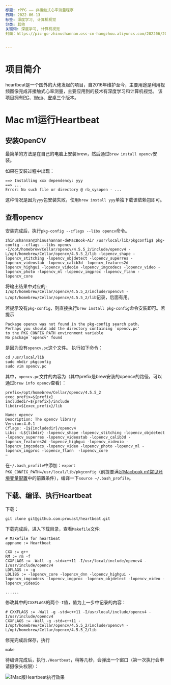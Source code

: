 ```yaml
---
标题: rPPG —— 非接触式心率测量程序
日期: 2022-06-13
标签: 深度学习, 计算机视觉
分类: 其他
关键词: 深度学习, 计算机视觉
封面：https://pic-go-zhinushannan.oss-cn-hangzhou.aliyuncs.com/202206/202206251428938.png


---
```




# 项目简介

heartbeat是一个国外的大佬发起的项目，自2016年维护至今，主要用途是利用视频图像完成非接触式心率测量，主要应用到的技术有深度学习和计算机视觉。
该项目拥有[PC](https://github.com/prouast/heartbeat)、[Web](https://github.com/prouast/heartbeat-js)、[安卓](https://github.com/prouast/heartbeat-android)三个版本。


# Mac m1运行Heartbeat

## 安装OpenCV

最简单的方法是在自己的电脑上安装brew，然后通过`brew install opencv`安装。

如果在安装过程中出现：
```shell
==> Installing xxx dependency: yyy
==> ...
Error: No such file or directory @ rb_sysopen - ...
```
这种情况是因为`yyy`包安装失败，使用`brew install yyy`单独下载该依赖包即可。

## 查看opencv

安装完成后，执行`pkg-config --cflags --libs opencv`命令。
```shell
zhinushannan@zhinushannan-deMacBook-Air /usr/local/lib/pkgconfig$ pkg-config --cflags --libs opencv                                
-I/opt/homebrew/Cellar/opencv/4.5.5_2/include/opencv4 -L/opt/homebrew/Cellar/opencv/4.5.5_2/lib -lopencv_shape -lopencv_stitching -lopencv_objdetect -lopencv_superres -lopencv_videostab -lopencv_calib3d -lopencv_features2d -lopencv_highgui -lopencv_videoio -lopencv_imgcodecs -lopencv_video -lopencv_photo -lopencv_ml -lopencv_imgproc -lopencv_flann -lopencv_core

```
将输出结果中对应的`-I/opt/homebrew/Cellar/opencv/4.5.5_2/include/opencv4 -L/opt/homebrew/Cellar/opencv/4.5.5_2/lib`记录，后面有用。

若提示没有`pkg-config`，则直接执行`brew install pkg-config`命令安装即可。若提示
```shell
Package opencv was not found in the pkg-config search path.
Perhaps you should add the directory containing `opencv.pc'
to the PKG_CONFIG_PATH environment variable
No package 'opencv' found
```
是因为没有`opencv.pc`这个文件。
执行如下命令：
```shell
cd /usr/local/lib
sudo mkdir pkgconfig
sudo vim opencv.pc
```
其中，`opencv.pc`文件的内容为（其中prefix是brew安装的opencv的路径，可以通过`brew info opencv`查看）：
```shell
prefix=/opt/homebrew/Cellar/opencv/4.5.5_2
exec_prefix=${prefix}
includedir=${prefix}/include
libdir=${exec_prefix}/lib

Name: opencv
Description: The opencv library
Version:4.0.1
Cflags: -I${includedir}/opencv4
Libs: -L${libdir} -lopencv_shape -lopencv_stitching -lopencv_objdetect -lopencv_superres -lopencv_videostab -lopencv_calib3d -lopencv_features2d -lopencv_highgui -lopencv_videoio -lopencv_imgcodecs -lopencv_video -lopencv_photo -lopencv_ml -lopencv_imgproc -lopencv_flann  -lopencv_core
~
```
在`~/.bash_profile`中添加：`export PKG_CONFIG_PATH=/usr/local/lib/pkgconfig`（前提要满足[Macbook m1常见环境变量配置](/p/20220604)中的前置条件），编译一下`source ~/.bash_profile`。


## 下载、编译、执行Heartbeat

下载：
```shell
git clone git@github.com:prouast/heartbeat.git
```

下载完成后，进入下载目录，查看`Makefile`文件:
```shell
# Makefile for heartbeat
appname := Heartbeat

CXX := g++
RM := rm -f
CXXFLAGS := -Wall -g -std=c++11 -I/usr/local/include/opencv4 -I/usr/include/opencv4
LDFLAGS := -g
LDLIBS := -lopencv_core -lopencv_dnn -lopencv_highgui -lopencv_imgcodecs -lopencv_imgproc -lopencv_objdetect -lopencv_video -lopencv_videoio

......
```
修改其中的`CXXFLAGS`的两个`-I`值，值为上一步中记录的内容：
```shell
# CXXFLAGS := -Wall -g -std=c++11 -I/usr/local/include/opencv4 -I/usr/include/opencv4
CXXFLAGS := -Wall -g -std=c++11 -I/opt/homebrew/Cellar/opencv/4.5.5_2/include/opencv4 -L/opt/homebrew/Cellar/opencv/4.5.5_2/lib
```

修完完成后保存，执行
```shell
make
```

待编译完成后，执行`./Heartbeat`，稍等几秒，会弹出一个窗口（第一次执行会申请摄像头权限）：

![1Mac版Heartbeat执行效果](https://pic-go-zhinushannan.oss-cn-hangzhou.aliyuncs.com/202206/202206251429988.png)
